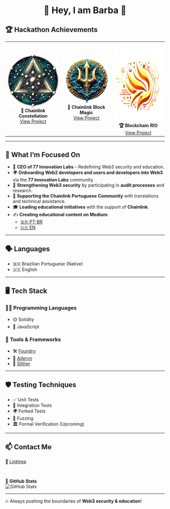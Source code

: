 <h1 align="center">🚀 Hey, I am Barba 👋</h1>

## 🏆 Hackathon Achievements

<p align="center">
  <table>
    <tr>
      <td align="center">
        <img src="./images/horizon.png" alt="Constellation Hackathon" width="250"/>
        <br/>
        <b>🏅 Chainlink Constellation</b>
        <br/>
        <a href="https://devpost.com/software/horizon-8qkbv0">View Project</a>
      </td>
      <td align="center">
        <img src="./images/trident.png" alt="Block Magic Hackathon" width="250"/>
        <br/>
        <b>🏅 Chainlink Block Magic</b>
        <br/>
        <a href="https://devpost.com/software/trident-d2lakz">View Project</a>
      </td>
      <td align="center">
        <img src="./images/spark.png" alt="Blockchain RIO" width="250" height="250"/>
        <br/>
        <b>🏆 Blockchain RIO</b>
        <br/>
        <a href="https://taikai.network/blockchainrio/hackathons/blockchainriohack24/results">View Project</a>
      </td>
    </tr>
  </table>
</p>

---

## 💪 What I’m Focused On

- 🦾 **CEO of 77 Innovation Labs** – Redefining Web3 security and education.
- 🌍 **Onboarding Web2 developers and users and developers into Web3** via the **77 Innovation Labs** community.
- 🔐 **Strengthening Web3 security** by participating in **audit processes** and research.
- 🤝 **Supporting the Chainlink Portuguese Community** with translations and technical assistance.
- 🎓 **Leading educational initiatives** with the support of **Chainlink**.
- ✍️ **Creating educational content on Medium**:
  - [🇧🇷 PT-BR](https://medium.com/bellum-galaxy-community)
  - [🇺🇸 EN](https://medium.com/@i3arba)

---

## 🗣️ Languages

- 🇧🇷 Brazilian Portuguese (Native)
- 🇺🇸 English

---

## 🖥️ Tech Stack

### 👨‍💻 Programming Languages
- 🟡 Solidity
- 🔵 JavaScript

### 🔧 Tools & Frameworks
- 🛠️ [Foundry](https://book.getfoundry.sh/)
- 🦜 [Aderyn](https://github.com/Cyfrin/aderyn?tab=readme-ov-file)
- 🐍 [Slither](https://github.com/crytic/slither)

---

## 🛡 Testing Techniques
- ✅ Unit Tests
- 🔄 Integration Tests
- 🌍 Forked Tests
- 🎯 Fuzzing
- 🏛 Formal Verification (Upcoming)

---

## 📫 Contact Me

🔗 [Linktree](https://linktr.ee/i3arba)

<br>

🔗 **GitHub Stats**  
![GitHub Stats](https://github-readme-stats.vercel.app/api?username=i3arba&show_icons=true&theme=tokyonight)

---

🔥 Always pushing the boundaries of **Web3 security & education**!
